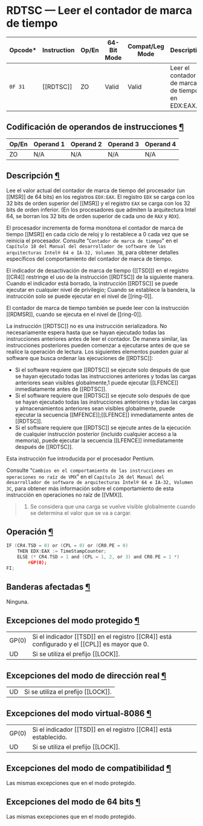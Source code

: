 # RDTSC — Leer el contador de marca de tiempo

| Opcode*   | Instruction | Op/En | 64-Bit Mode | Compat/Leg Mode | Description                                     |
| --------- | ----------- | ----- | ----------- | --------------- | ----------------------------------------------- |
| ``0F 31`` | [[RDTSC]]   | ZO    | Valid       | Valid           | Leer el contador de marca de tiempo en EDX:EAX. |

## Codificación de operandos de instrucciones [¶](https://www.felixcloutier.com/x86/rdtsc#instruction-operand-encoding)

|Op/En|Operand 1|Operand 2|Operand 3|Operand 4|
|---|---|---|---|---|
|ZO|N/A|N/A|N/A|N/A|

## Descripción [¶](https://www.felixcloutier.com/x86/rdtsc#description)

Lee el valor actual del contador de marca de tiempo del procesador (un [[MSR]] de 64 bits) en los registros ``EDX:EAX``. El registro ``EDX`` se carga con los 32 bits de orden superior del [[MSR]] y el registro ``EAX`` se carga con los 32 bits de orden inferior. (En los procesadores que admiten la arquitectura Intel 64, se borran los 32 bits de orden superior de cada uno de ``RAX`` y ``RDX``).

El procesador incrementa de forma monótona el contador de marca de tiempo [[MSR]] en cada ciclo de reloj y lo restablece a 0 cada vez que se reinicia el procesador. Consulte “``Contador de marca de tiempo``” en el ``Capítulo 18 del Manual del desarrollador de software de las arquitecturas Intel® 64 e IA-32, Volumen 3B``, para obtener detalles específicos del comportamiento del contador de marca de tiempo.

El indicador de desactivación de marca de tiempo ([[TSD]]) en el registro [[CR4]] restringe el uso de la instrucción [[RDTSC]] de la siguiente manera. Cuando el indicador está borrado, la instrucción [[RDTSC]] se puede ejecutar en cualquier nivel de privilegio; Cuando se establece la bandera, la instrucción solo se puede ejecutar en el nivel de [[ring-0]].

El contador de marca de tiempo también se puede leer con la instrucción [[RDMSR]], cuando se ejecuta en el nivel de [[ring-0]].

La instrucción [[RDTSC]] no es una instrucción serializadora. No necesariamente espera hasta que se hayan ejecutado todas las instrucciones anteriores antes de leer el contador. De manera similar, las instrucciones posteriores pueden comenzar a ejecutarse antes de que se realice la operación de lectura. Los siguientes elementos pueden guiar al software que busca ordenar las ejecuciones de [[RDTSC]]:

- Si el software requiere que [[RDTSC]] se ejecute solo después de que se hayan ejecutado todas las instrucciones anteriores y todas las cargas anteriores sean visibles globalmente,1 puede ejecutar [[LFENCE]] inmediatamente antes de [[RDTSC]].
- Si el software requiere que [[RDTSC]] se ejecute solo después de que se hayan ejecutado todas las instrucciones anteriores y todas las cargas y almacenamientos anteriores sean visibles globalmente, puede ejecutar la secuencia [[MFENCE]];[[LFENCE]] inmediatamente antes de [[RDTSC]].
- Si el software requiere que [[RDTSC]] se ejecute antes de la ejecución de cualquier instrucción posterior (incluido cualquier acceso a la memoria), puede ejecutar la secuencia [[LFENCE]] inmediatamente después de [[RDTSC]].

Esta instrucción fue introducida por el procesador Pentium.

Consulte “``Cambios en el comportamiento de las instrucciones en operaciones no raíz de VMX``” en el ``Capítulo 26 del Manual del desarrollador de software de arquitecturas Intel® 64 e IA-32, Volumen 3C``, para obtener más información sobre el comportamiento de esta instrucción en operaciones no raíz de [[VMX]].

> 1. Se considera que una carga se vuelve visible globalmente cuando se determina el valor que se va a cargar.
## Operación [¶](https://www.felixcloutier.com/x86/rdtsc#operation)
```c
IF (CR4.TSD = 0) or (CPL = 0) or (CR0.PE = 0)
    THEN EDX:EAX := TimeStampCounter;
    ELSE (* CR4.TSD = 1 and (CPL = 1, 2, or 3) and CR0.PE = 1 *)
        #GP(0);
FI;
```

## Banderas afectadas [¶](https://www.felixcloutier.com/x86/rdtsc#flags-affected)
Ninguna.

## Excepciones del modo protegido [¶](https://www.felixcloutier.com/x86/rdtsc#protected-mode-exceptions)

|       |                                                                                              |
| ----- | -------------------------------------------------------------------------------------------- |
| GP(0) | Si el indicador [[TSD]] en el registro [[CR4]] está configurado y el [[CPL]] es mayor que 0. |
| UD    | Si se utiliza el prefijo [[LOCK]].                                                           |

## Excepciones del modo de dirección real [¶](https://www.felixcloutier.com/x86/rdtsc#real-address-mode-exceptions)

|     |                                    |
| --- | ---------------------------------- |
| UD  | Si se utiliza el prefijo [[LOCK]]. |

## Excepciones del modo virtual-8086 [¶](https://www.felixcloutier.com/x86/rdtsc#virtual-8086-mode-exceptions)

|       |                                                                  |
| ----- | ---------------------------------------------------------------- |
| GP(0) | Si el indicador [[TSD]] en el registro [[CR4]] está establecido. |
| UD    | Si se utiliza el prefijo [[LOCK]].                               |

## Excepciones del modo de compatibilidad [¶](https://www.felixcloutier.com/x86/rdtsc#compatibility-mode-exceptions)

Las mismas excepciones que en el modo protegido.

## Excepciones del modo de 64 bits [¶](https://www.felixcloutier.com/x86/rdtsc#64-bit-mode-exceptions)

Las mismas excepciones que en el modo protegido.